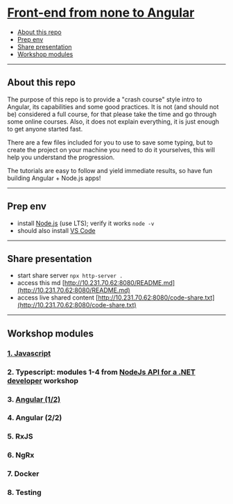 # [Front-end from none to Angular](README.md)

- [About this repo](#About-this-repo)
- [Prep env](#Prep-env)
- [Share presentation](#Share-presentation)
- [Workshop modules](#Workshop-modules)

---

## About this repo

The purpose of this repo is to provide a "crash course" style intro to Angular, its capabilities and some good practices.
It is not (and should not be) considered a full course, for that please take the time and go through some online courses.
Also, it does not explain everything, it is just enough to get anyone started fast.

There are a few files included for you to use to save some typing, but to create the project on your machine
you need to do it yourselves, this will help you understand the progression.

The tutorials are easy to follow and yield immediate results, so have fun building Angular + Node.js apps!

---

## Prep env

- install [Node.js](https://nodejs.org/en/) (use LTS); verify it works `node -v`
- should also install [VS Code](https://code.visualstudio.com/)

---

## Share presentation

- start share server `npx http-server .`
- access this md [http://10.231.70.62:8080/README.md](http://10.231.70.62:8080/README.md)
- access live shared content [http://10.231.70.62:8080/code-share.txt](http://10.231.70.62:8080/code-share.txt)

---

## Workshop modules

### [1. Javascript](docs/1-javascript.md)

### 2. Typescript: modules 1-4 from [NodeJs API for a .NET developer](https://code.waters.com/bitbucket/users/rovian/repos/nodejs-api-for-a-.net-developer/browse) workshop

### 3. [Angular (1/2)](docs/3-angular.md)

### 4. Angular (2/2)

### 5. RxJS

### 6. NgRx

### 7. Docker

### 8. Testing
